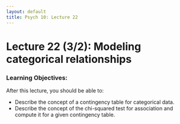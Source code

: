 ```yaml
---
layout: default
title: Psych 10: Lecture 22
---
```

# Lecture 22 (3/2): Modeling categorical relationships

### Learning Objectives:
After this lecture, you should be able to:
* Describe the concept of a contingency table for categorical data.
* Describe the concept of the chi-squared test for association and compute it for a given contingency table.
